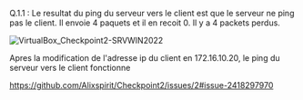 Q.1.1 : Le resultat du ping du serveur vers le client est que le serveur ne ping pas le client. Il envoie 4 paquets et il en recoit 0. Il y a 4 packets perdus.

![VirtualBox_Checkpoint2-SRVWIN2022](https://github.com/user-attachments/assets/20dc8b2d-431b-4cb9-8e04-d46bb20684b5)

Apres la modification de l'adresse ip du client en 172.16.10.20, le ping du serveur vers le client fonctionne

https://github.com/Alixspirit/Checkpoint2/issues/2#issue-2418297970
